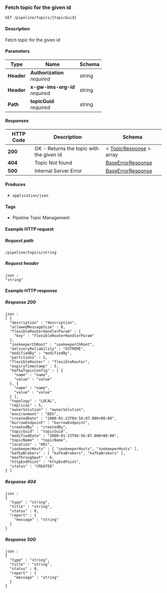 
<a name="gettopicbyid"></a>
### Fetch topic for the given id
```
GET /pipeline/topics/{topicGuid}
```


#### Description
Fetch topic for the given id


#### Parameters

|Type|Name|Schema|
|---|---|---|
|**Header**|**Authorization**  <br>*required*|string|
|**Header**|**x-gw-ims-org-id**  <br>*required*|string|
|**Path**|**topicGuid**  <br>*required*|string|


#### Responses

|HTTP Code|Description|Schema|
|---|---|---|
|**200**|OK - Returns the topic with the given id|< [TopicResponse](../definitions/TopicResponse.md#topicresponse) > array|
|**404**|Topic Not found|[BaseErrorResponse](../definitions/BaseErrorResponse.md#baseerrorresponse)|
|**500**|Internal Server Error|[BaseErrorResponse](../definitions/BaseErrorResponse.md#baseerrorresponse)|


#### Produces

* `application/json`


#### Tags

* Pipeline Topic Management


#### Example HTTP request

##### Request path
```
/pipeline/topics/string
```


##### Request header
```
json :
"string"
```


#### Example HTTP response

##### Response 200
```
json :
[ {
  "description" : "description",
  "allowedMessageSize" : 0,
  "flexibleRouterHandlerParam" : {
    "key" : "flexibleRouterHandlerParam"
  },
  "zookeeperChRoot" : "zookeeperChRoot",
  "deliveryReliability" : "EXTREME",
  "modifiedBy" : "modifiedBy",
  "partitions" : 1,
  "flexibleRouter" : "flexibleRouter",
  "expiryTimestamp" : 5,
  "kafkaTopicConfig" : [ {
    "name" : "name",
    "value" : "value"
  }, {
    "name" : "name",
    "value" : "value"
  } ],
  "topology" : "LOCAL",
  "replicas" : 5,
  "ownerSolution" : "ownerSolution",
  "environment" : "DEV",
  "createdDate" : "2000-01-23T04:56:07.000+00:00",
  "burrowEndpoint" : "burrowEndpoint",
  "createdBy" : "createdBy",
  "topicGuid" : "topicGuid",
  "modifiedDate" : "2000-01-23T04:56:07.000+00:00",
  "topicName" : "topicName",
  "location" : "OR1",
  "zookeeperHosts" : [ "zookeeperHosts", "zookeeperHosts" ],
  "kafkaBrokers" : [ "kafkaBrokers", "kafkaBrokers" ],
  "maxThroughput" : 6,
  "httpEndPoint" : "httpEndPoint",
  "status" : "CREATED"
} ]
```


##### Response 404
```
json :
{
  "type" : "string",
  "title" : "string",
  "status" : 0,
  "report" : {
    "message" : "string"
  }
}
```


##### Response 500
```
json :
{
  "type" : "string",
  "title" : "string",
  "status" : 0,
  "report" : {
    "message" : "string"
  }
}
```



